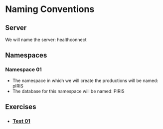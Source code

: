 # Naming Conventions

## Server
We will name the server: healthconnect

## Namespaces
### Namespace 01
- The namespace in which we will create the productions will be named: pIRIS
- The database for this namespace will be named: PIRIS

## Exercises
- ### [Test 01](/Test01/test01.md)